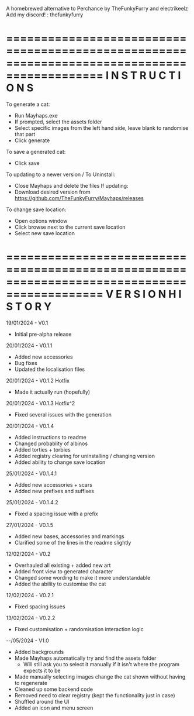 
A homebrewed alternative to Perchance by TheFunkyFurry and electrikeelz
Add my discord! : thefunkyfurry

============================================================================================
I N S T R U C T I O N S
============================================================================================
To generate a cat:
- Run Mayhaps.exe
- If prompted, select the assets folder
- Select specific images from the left hand side, leave blank to randomise that part
- Click generate

To save a generated cat:
- Click save

To updating to a newer version / To Uninstall:
- Close Mayhaps and delete the files
If updating:
- Download desired version from https://github.com/TheFunkyFurry/Mayhaps/releases

To change save location:
- Open options window
- Click browse next to the current save location
- Select new save location

============================================================================================
V E R S I O N  H I S T O R Y
============================================================================================
19/01/2024 - V0.1
- Initial pre-alpha release

20/01/2024 - V0.1.1
- Added new accessories
- Bug fixes
- Updated the localisation files

20/01/2024 - V0.1.2 Hotfix
- Made it actually run (hopefully)

20/01/2024 - V0.1.3 Hotfix^2
- Fixed several issues with the generation

20/01/2024 - V0.1.4
- Added instructions to readme
- Changed probablity of albinos
- Added torties + torbies
- Added registry clearing for uninstalling / changing version
- Added ability to change save location

25/01/2024 - V0.1.4.1
- Added new accessories + scars
- Added new prefixes and suffixes

25/01/2024 - V0.1.4.2
- Fixed a spacing issue with a prefix

27/01/2024 - V0.1.5
- Added new bases, accessories and markings
- Clarified some of the lines in the readme slightly

12/02/2024 - V0.2
- Overhauled all existing + added new art
- Added front view to generated character
- Changed some wording to make it more understandable
- Added the ability to customise the cat

12/02/2024 - V0.2.1
- Fixed spacing issues

13/02/2024 - V0.2.2
- Fixed customisation + randomisation interaction logic

--/05/2024 - V1.0
- Added backgrounds
- Made Mayhaps automatically try and find the assets folder
	- Will still ask you to select it manually if it isn't where the program expects it to be
- Made manually selecting images change the cat shown without having to regenerate
- Cleaned up some backend code
- Removed need to clear registry (kept the functionality just in case)
- Shuffled around the UI
- Added an icon and menu screen